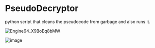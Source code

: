 # PseudoDecryptor
python script that cleans the pseudocode from garbage and also runs it.

![Engine64_X9BoEq8bMW](https://github.com/overflowka/PseudoDecryptor/assets/71901175/9f3035ff-a36d-4b8b-92a7-ec77707b7bb4)

![image](https://github.com/overflowka/PseudoDecryptor/assets/71901175/354e171a-203a-413a-9b00-a7bd55b11db6)
